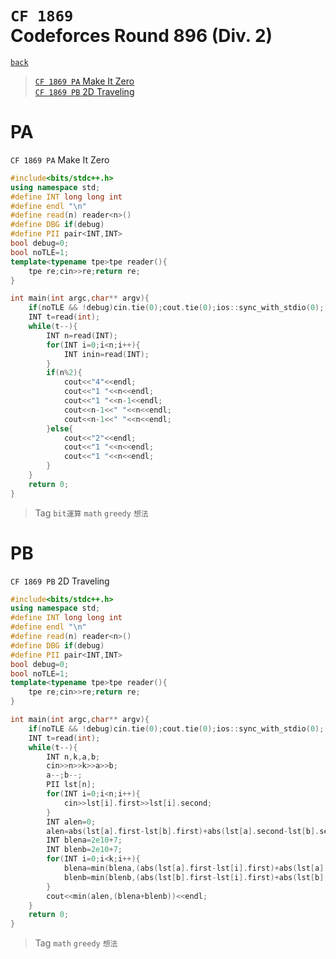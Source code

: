 # `CF 1869` <br>Codeforces Round 896 (Div. 2)
[`back`](../)

> [`CF 1869 PA` Make It Zero](#pa)  
> [`CF 1869 PB` 2D Traveling](#pb)  

# PA
`CF 1869 PA` Make It Zero
```c++
#include<bits/stdc++.h>
using namespace std;
#define INT long long int
#define endl "\n"
#define read(n) reader<n>()
#define DBG if(debug)
#define PII pair<INT,INT>
bool debug=0;
bool noTLE=1;
template<typename tpe>tpe reader(){
	tpe re;cin>>re;return re;
}

int main(int argc,char** argv){
	if(noTLE && !debug)cin.tie(0);cout.tie(0);ios::sync_with_stdio(0);
	INT t=read(int);
	while(t--){
		INT n=read(INT);
		for(INT i=0;i<n;i++){
			INT inin=read(INT);
		}
		if(n%2){
			cout<<"4"<<endl;
			cout<<"1 "<<n<<endl;
			cout<<"1 "<<n-1<<endl;
			cout<<n-1<<" "<<n<<endl;
			cout<<n-1<<" "<<n<<endl;
		}else{
			cout<<"2"<<endl;
			cout<<"1 "<<n<<endl;
			cout<<"1 "<<n<<endl;
		}
	}
	return 0;
}
```
> Tag
> `bit運算` `math` `greedy` `想法`

# PB
`CF 1869 PB` 2D Traveling
```c++
#include<bits/stdc++.h>
using namespace std;
#define INT long long int
#define endl "\n"
#define read(n) reader<n>()
#define DBG if(debug)
#define PII pair<INT,INT>
bool debug=0;
bool noTLE=1;
template<typename tpe>tpe reader(){
	tpe re;cin>>re;return re;
}

int main(int argc,char** argv){
	if(noTLE && !debug)cin.tie(0);cout.tie(0);ios::sync_with_stdio(0);
	INT t=read(int);
	while(t--){
		INT n,k,a,b;
		cin>>n>>k>>a>>b;
		a--;b--;
		PII lst[n];
		for(INT i=0;i<n;i++){
			cin>>lst[i].first>>lst[i].second;
		}
		INT alen=0;
		alen=abs(lst[a].first-lst[b].first)+abs(lst[a].second-lst[b].second);
		INT blena=2e10+7;
		INT blenb=2e10+7;
		for(INT i=0;i<k;i++){
			blena=min(blena,(abs(lst[a].first-lst[i].first)+abs(lst[a].second-lst[i].second)));
			blenb=min(blenb,(abs(lst[b].first-lst[i].first)+abs(lst[b].second-lst[i].second)));
		}
		cout<<min(alen,(blena+blenb))<<endl;
	}
	return 0;
}
```
> Tag
> `math` `greedy` `想法`

